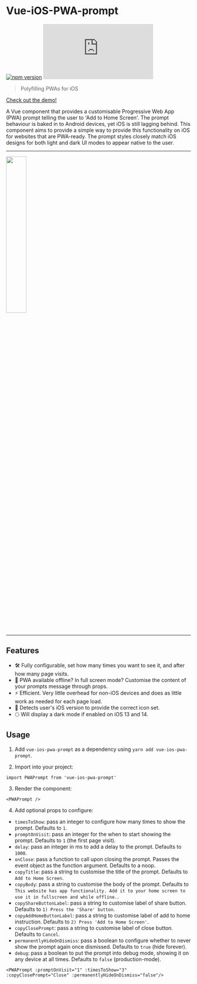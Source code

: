 # Vue-iOS-PWA-prompt

[![npm version](http://img.shields.io/npm/v/react-ios-pwa-prompt.svg?style=flat)](https://npmjs.org/package/react-ios-pwa-prompt "View this project on npm") ![Gzip file size](https://img.badgesize.io/chrisdancee/react-ios-pwa-prompt/master/dist/react-ios-pwa-prompt.js?compression=gzip)

> Polyfilling PWAs for iOS

[Check out the demo!](https://react-ios-pwa-prompt.vercel.app//)

A Vue component that provides a customisable Progressive Web App (PWA) prompt telling the user to 'Add to Home Screen'. The prompt behaviour is baked in to Android devices, yet iOS is still lagging behind. This component aims to provide a simple way to provide this functionality on iOS for websites that are PWA-ready. The prompt styles closely match iOS designs for both light and dark UI modes to appear native to the user.

<hr>

<img src="https://user-images.githubusercontent.com/11626619/65389000-18352d00-dd49-11e9-82c8-6fac25a494c8.gif" width="33%">

<hr>

## Features

- 🛠 Fully configurable, set how many times you want to see it, and after how many page visits.
- 📃 PWA available offline? In full screen mode? Customise the content of your prompts message through props.
- ⚡️ Efficient. Very little overhead for non-iOS devices and does as little work as needed for each page load.
- 📱 Detects user's iOS version to provide the correct icon set.
- 🌕 Will display a dark mode if enabled on iOS 13 and 14.

## Usage

1. Add `vue-ios-pwa-prompt` as a dependency using `yarn add vue-ios-pwa-prompt`.

2. Import into your project:

```
import PWAPrompt from 'vue-ios-pwa-prompt'
```

3. Render the component:

```
<PWAPrompt />
```

4. Add optional props to configure:

- `timesToShow`: pass an integer to configure how many times to show the prompt. Defaults to `1`.
- `promptOnVisit`: pass an integer for the when to start showing the prompt. Defaults to `1` (the first page visit).
- `delay`: pass an integer in ms to add a delay to the prompt. Defaults to `1000`.
- `onClose`: pass a function to call upon closing the prompt. Passes the event object as the function argument. Defaults to a noop.
- `copyTitle`: pass a string to customise the title of the prompt. Defaults to `Add to Home Screen`.
- `copyBody`: pass a string to customise the body of the prompt. Defaults to `This website has app functionality. Add it to your home screen to use it in fullscreen and while offline.`.
- `copyShareButtonLabel`: pass a string to customise label of share button. Defaults to `1) Press the 'Share' button`.
- `copyAddHomeButtonLabel`: pass a string to customise label of add to home instruction. Defaults to `2) Press 'Add to Home Screen'`.
- `copyClosePrompt`: pass a string to customise label of close button. Defaults to `Cancel`.
- `permanentlyHideOnDismiss`: pass a boolean to configure whether to never show the prompt again once dismissed. Defaults to `true` (hide forever).
- `debug`: pass a boolean to put the prompt into debug mode, showing it on any device at all times. Defaults to `false` (production-mode).

```
<PWAPrompt :promptOnVisit="1" :timesToShow="3" :copyClosePrompt="Close" :permanentlyHideOnDismiss="false"/>
```
